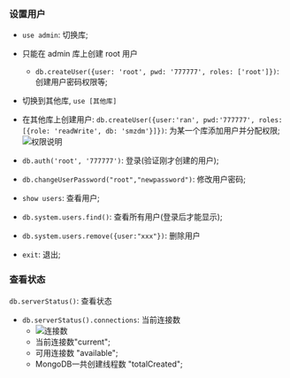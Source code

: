 ### 设置用户
* `use admin`: 切换库;
* 只能在 admin 库上创建 root 用户
  * `db.createUser({user: 'root', pwd: '777777', roles: ['root']})`: 创建用户密码权限等;
* 切换到其他库, `use [其他库]`
* 在其他库上创建用户: `db.createUser({user:'ran', pwd:'777777', roles: [{role: 'readWrite', db: 'smzdm'}]})`: 为某一个库添加用户并分配权限;
  ![权限说明](http://ww2.sinaimg.cn/large/006y8mN6gy1g73vglujxaj31120cyjsv.jpg)
* `db.auth('root', '777777')`: 登录(验证刚才创建的用户);
* `db.changeUserPassword("root","newpassword")`: 修改用户密码;

* `show users`: 查看用户;
* `db.system.users.find()`: 查看所有用户(登录后才能显示);

* `db.system.users.remove({user:"xxx"})`: 删除用户

* `exit`: 退出;


### 查看状态
`db.serverStatus()`: 查看状态
  * `db.serverStatus().connections`: 当前连接数
    * ![连接数](https://tva1.sinaimg.cn/large/006y8mN6ly1g83eom0tm8j30t002sgll.jpg)
    * 当前连接数"current";
    * 可用连接数  "available";
    * MongoDB一共创建线程数   "totalCreated";
